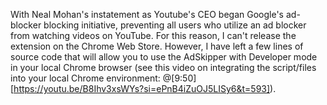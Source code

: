 With Neal Mohan's instatement as Youtube's CEO began Google's ad-blocker blocking initiative, preventing all users who utilize an ad blocker from watching videos on YouTube. For this reason, I can't release the extension on the Chrome Web Store. However, I have left a few lines of source code that will allow you to use the AdSkipper with Developer mode in your local Chrome browser (see this video on integrating the script/files into your local Chrome environment: @[9:50][https://youtu.be/B8Ihv3xsWYs?si=ePnB4iZuOJ5LISy6&t=593]).


